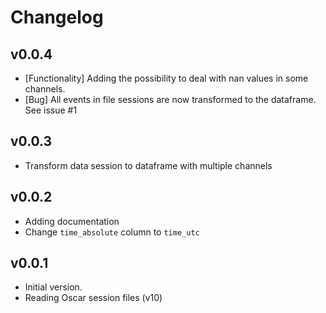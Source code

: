 # Changelog

## v0.0.4

* [Functionality] Adding the possibility to deal with nan values in some channels.
* [Bug] All events in file sessions are now transformed to the dataframe. See issue #1

## v0.0.3

* Transform data session to dataframe with multiple channels

## v0.0.2

* Adding documentation
* Change `time_absolute` column to `time_utc`

## v0.0.1

* Initial version. 
* Reading Oscar session files (v10)